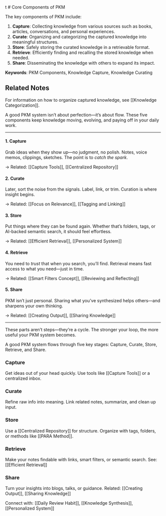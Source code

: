 t # Core Components of PKM

The key components of PKM include:

1. **Capture**: Collecting knowledge from various sources such as books, articles, conversations, and personal experiences.
2. **Curate**: Organizing and categorizing the captured knowledge into meaningful structures.
3. **Store**: Safely storing the curated knowledge in a retrievable format.
4. **Retrieve**: Efficiently finding and recalling the stored knowledge when needed.
5. **Share**: Disseminating the knowledge with others to expand its impact.

**Keywords**: PKM Components, Knowledge Capture, Knowledge Curating



## Related Notes

For information on how to organize captured knowledge, see [[Knowledge Categorization]].


A good PKM system isn’t about perfection—it’s about flow. These five components keep knowledge moving, evolving, and paying off in your daily work.

---

#### 1. **Capture**
Grab ideas when they show up—no judgment, no polish. Notes, voice memos, clippings, sketches. The point is to *catch the spark*.

→ Related: [[Capture Tools]], [[Centralized Repository]]

#### 2. **Curate**
Later, sort the noise from the signals. Label, link, or trim. Curation is where insight begins.

→ Related: [[Focus on Relevance]], [[Tagging and Linking]]

#### 3. **Store**
Put things where they can be found again. Whether that’s folders, tags, or AI-backed semantic search, it should feel effortless.

→ Related: [[Efficient Retrieval]], [[Personalized System]]

#### 4. **Retrieve**
You need to *trust* that when you search, you’ll find. Retrieval means fast access to what you need—just in time.

→ Related: [[Smart Filters Concept]], [[Reviewing and Reflecting]]

#### 5. **Share**
PKM isn’t just personal. Sharing what you’ve synthesized helps others—and sharpens your own thinking.

→ Related: [[Creating Output]], [[Sharing Knowledge]]

---

These parts aren’t steps—they’re a cycle. The stronger your loop, the more useful your PKM system becomes.

A good PKM system flows through five key stages: Capture, Curate, Store, Retrieve, and Share.

### Capture
Get ideas out of your head quickly. Use tools like [[Capture Tools]] or a centralized inbox.

### Curate
Refine raw info into meaning. Link related notes, summarize, and clean up input.

### Store
Use a [[Centralized Repository]] for structure. Organize with tags, folders, or methods like [[PARA Method]].

### Retrieve
Make your notes findable with links, smart filters, or semantic search. See: [[Efficient Retrieval]]

### Share
Turn your insights into blogs, talks, or guidance. Related: [[Creating Output]], [[Sharing Knowledge]]

Connect with: [[Daily Review Habit]], [[Knowledge Synthesis]], [[Personalized System]]